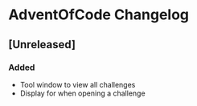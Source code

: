 # AdventOfCode Changelog

## [Unreleased]
### Added
- Tool window to view all challenges
- Display for when opening a challenge